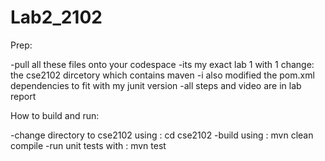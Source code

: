 # Lab2_2102

Prep:

-pull all these files onto your codespace
-its my exact lab 1 with 1 change: the cse2102 dircetory which contains maven
-i also modified the pom.xml dependencies to fit with my junit version
-all steps and video are in lab report

How to build and run: 

-change directory to cse2102 using : cd cse2102
-build using : mvn clean compile
-run unit tests with : mvn test
